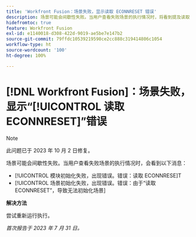 ```yaml
---
title: 'Workfront Fusion：场景失败，显示读取 ECONNRESET 错误'
description: 场景可能会间歇性失败。当用户查看失败场景的执行情况时，将看到提及读取 ECONNRESET 的错误消息
hidefromtoc: true
feature: Workfront Fusion
exl-id: e1140018-d308-422d-9019-ae5be7e147b2
source-git-commit: 79ffdc10539219598ce2cc888c319414806c1054
workflow-type: ht
source-wordcount: '100'
ht-degree: 100%

---
```


# [!DNL Workfront Fusion]：场景失败，显示“[!UICONTROL 读取 ECONNRESET]”错误

>[!NOTE]
>
>此问题已于 2023 年 10 月 2 日修复。

场景可能会间歇性失败。当用户查看失败场景的执行情况时，会看到以下消息：

* [!UICONTROL 模块初始化失败，出现错误。错误：读取 ECONNRESE]T
* [!UICONTROL 场景初始化失败，出现错误。错误：由于“读取 ECONNRESET”，导致无法初始化场景]

**解决方法**

尝试重新运行执行。

_首次报告于 2023 年 7 月 31 日。_
